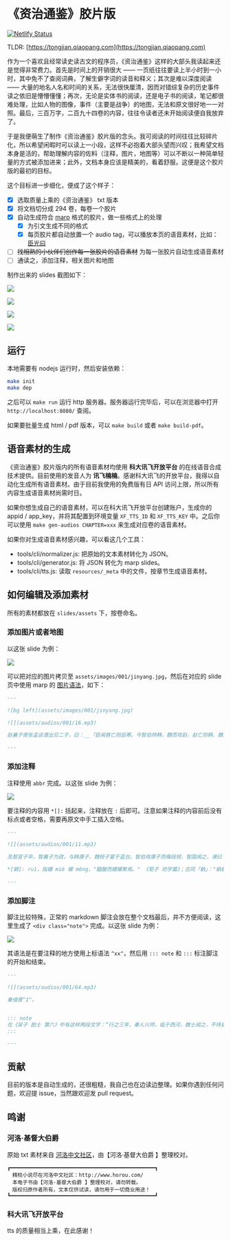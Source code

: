 # 《资治通鉴》胶片版

[![Netlify Status](https://api.netlify.com/api/v1/badges/cbb92be1-875b-4c51-8052-e5331a8c07b5/deploy-status)](https://app.netlify.com/sites/tongjian/deploys)

TLDR: [https://tongjian.qiaopang.com](https://tongjian.qiaopang.com)

作为一个喜欢且经常读史读古文的程序员，《资治通鉴》这样的大部头我读起来还是觉得非常费力。首先是时间上的开销很大 —— 一页纸往往要读上半小时到一小时，其中免不了查阅词典，了解生僻字词的读音和释义；其次是难以深度阅读 —— 大量的地名人名和时间的关系，无法很快厘清，因而对错综复杂的历史事件读之依旧是懵懵懂懂；再次，无论是实体书的阅读，还是电子书的阅读，笔记都很难处理，比如人物的图像，事件（主要是战争）的地图，无法和原文很好地一一对照。最后，三百万字，二百九十四卷的内容，往往令读者还未开始阅读便自我放弃了。

于是我便萌生了制作《资治通鉴》胶片版的念头。我可阅读的时间往往比较碎片化，所以希望闲暇时可以读上一小段，这样不必抱着大部头望而兴叹；我希望文档本身是活的，帮助理解内容的佐料（注释，图片，地图等）可以不断以一种简单轻量的方式被添加进来；此外，文档本身应该是精美的，看着舒服。这便是这个胶片版的最初的目标。

这个目标进一步细化，便成了这个样子：

- [x] 选取质量上乘的《资治通鉴》 txt 版本
- [x] 将文档切分成 294 卷，每卷一个胶片
- [x] 自动生成符合 [marp](https://marpit.marp.app/) 格式的胶片，做一些格式上的处理
  - [x] 为引文生成不同的格式
  - [x] 每页胶片都自动放置一个 audio tag，可以播放本页的语音素材，比如：[臣光曰](slides/assets/audios/001/4.mp3)
- [ ] ~~找相熟的小伙伴们创作每一张胶片的语音素材~~ 为每一张胶片自动生成语音素材
- [ ] 通读之，添加注释，相关图片和地图

制作出来的 slides 截图如下：

![](assets/snapshots/snapshot1.jpg)

![](assets/snapshots/snapshot2.jpg)

![](assets/snapshots/snapshot3.jpg)

![](assets/snapshots/snapshot_pdf.jpg)

## 运行

本地需要有 nodejs 运行时，然后安装依赖：

```bash
make init
make dep
```

之后可以 `make run` 运行 http 服务器。服务器运行完毕后，可以在浏览器中打开 `http://localhost:8080/` 查阅。

如果要批量生成 html / pdf 版本，可以 `make build` 或者 `make build-pdf`。

## 语音素材的生成

《资治通鉴》胶片版内的所有语音素材均使用 __科大讯飞开放平台__ 的在线语音合成技术提供。目前使用的发音人为 __讯飞楠楠__。感谢科大讯飞的开放平台，我得以自动化生成所有语音素材。由于目前我使用的免费版有日 API 访问上限，所以所有内容生成语音素材尚需时日。

如果你想生成自己的语音素材，可以在科大讯飞开放平台创建账户，生成你的 appid / app_key，并将其配置到环境变量 `XF_TTS_ID` 和 `XF_TTS_KEY` 中。之后你可以使用 `make gen-audios CHAPTER=xxx` 来生成对应卷的语音素材。

如果你对生成语音素材感兴趣，可以看这几个工具：

- tools/cli/normalizer.js: 把原始的文本素材转化为 JSON。
- tools/cli/generator.js: 将 JSON 转化为 marp slides。
- tools/cli/tts.js: 读取 `resources/_meta` 中的文件，按章节生成语音素材。

## 如何编辑及添加素材

所有的素材都放在 `slides/assets` 下，按卷命名。

### 添加图片或者地图

以这张 slide 为例：

![](assets/snapshots/snapshot3.jpg)

可以把对应的图片拷贝至 `assets/images/001/jinyang.jpg`，然后在对应的 slide 页中使用 marp 的 [图片语法](https://marpit.marp.app/image-syntax)，如下：

```markdown
---

![bg left](assets/images/001/jinyang.jpg)

![](assets/audios/001/16.mp3)

赵襄子使张孟谈潜出见二子，曰：__「臣闻唇亡则齿寒。今智伯帅韩、魏而攻赵，赵亡则韩、魏为之次矣。」__ 二子曰：__「我心知其然也，恐事末遂而谋泄，则祸立至矣」__ 。张孟谈曰：__「谋出二主之口，入臣之耳，何伤也？」__ 二子乃阴与张孟谈约，为之期日而遣之。襄子夜使人杀守堤之吏，而决水灌智伯军。智伯军救水而乱，韩、魏翼而击之，襄子将卒犯其前，大败智伯之众。遂杀智伯，尽灭智氏之族。唯辅果在。

---
```

### 添加注释

注释使用 `abbr` 完成。以这张 slide 为例：

![](assets/snapshots/snapshot2.jpg)

要注释的内容用 `*[]:` 括起来，注释放在 `:` 后即可。注意如果注释的内容前后没有标点或者空格，需要再原文中手工插入空格。

```markdown
---

![](assets/audios/001/11.mp3)

及智宣子卒，智襄子为政，与韩康子、魏桓子宴于蓝台。智伯戏康子而侮段规，智国闻之，谏曰：__「主不备，难必至矣！」__ 智伯曰：__「难将由我。我不为难，谁敢兴之？」__ 对曰：__「不然。《夏书》有之曰：‘一人三失，怨岂在明，不见是图。’夫君子能勤小物，故无大患。今主一宴而耻人之君相，又弗备，曰不敢兴难，无乃不可乎！蜹、蚁、蜂、虿，皆能害人，况君相乎！」__ 弗听。

*[蜹]: ruì，指蠛 miè 蠓 měng，"醯酸而蠛蠓聚焉。" 《荀子 劝学篇》；古同「蚋」："蚋蚁蜂虿，皆能害人。"

---
```

### 添加脚注

脚注比较特殊，正常的 markdown 脚注会放在整个文档最后，并不方便阅读，这里生成了 `<div class="note">` 完成。以这张 slide 为例：

![](assets/snapshots/snapshot4.jpg)

其语法是在要注释的地方使用上标语法 `^xx^`，然后用 `::: note` 和 `:::` 标注脚注的开始和结束。

```markdown
---

![](assets/audios/001/64.mp3)

秦侵晋^1^。


::: note
在《吴子 励士 第六》中有这样两段文字：“行之三年，秦人兴师，临于西河，魏士闻之，不待吏令，介胄而奋击之者，以万数。”，“于是武侯从之。兼车五百乘，骑三千匹，而破秦五十万众。”区区52个字，记录了阴晋之战的经过。
:::

---
```

## 贡献

目前的版本是自动生成的，还很粗糙，我自己也在边读边整理。如果你遇到任何问题，欢迎提 issue，当然跟欢迎发 pull request。


## 鸣谢


### 河洛·基督大伯爵

原始 txt 素材来自 [河洛中文社区](http://www.horou.com)，由【河洛·基督大伯爵 】整理校对。

```
┏━━━━━━━━━━━━━━━━━━━━━━━━━━━━━━━━━━━━━━━━━━━━━━━┓
　精校小说尽在河洛中文社区：http://www.horou.com/
　本电子书由【河洛·基督大伯爵 】整理校对，请勿转载。
　版权归原作者所有，文本仅供试读，请勿用于一切商业用途！
┗━━━━━━━━━━━━━━━━━━━━━━━━━━━━━━━━━━━━━━━━━━━━━━━┛
```

### 科大讯飞开放平台

tts 的质量相当上乘，在此感谢！
